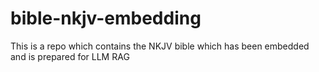 # bible-nkjv-embedding
This is a repo which contains the NKJV bible which has been embedded and is prepared for LLM RAG
